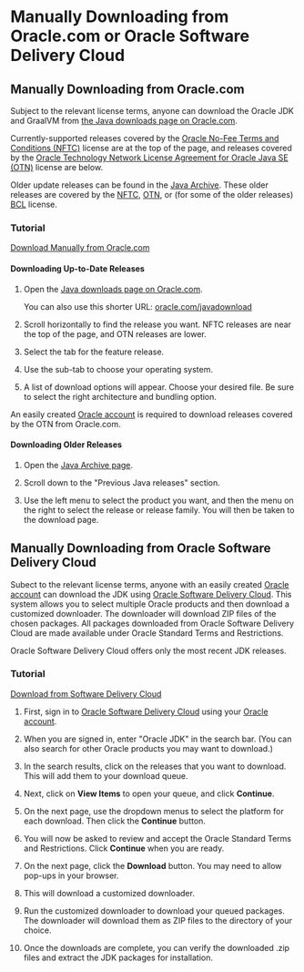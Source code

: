 # Manually Downloading from Oracle.com or Oracle Software Delivery Cloud


## Manually Downloading from Oracle.com
Subject to the relevant license terms, anyone can download the Oracle JDK and GraalVM from [the Java downloads page on Oracle.com](https://www.oracle.com/java/technologies/downloads/).

Currently-supported releases covered by the [Oracle No-Fee Terms and Conditions (NFTC)](https://www.oracle.com/downloads/licenses/no-fee-license.html) license are at the top of the page, and releases covered by the [Oracle Technology Network License Agreement for Oracle Java SE (OTN)](https://www.oracle.com/downloads/licenses/javase-license1.html) license are below.

Older update releases can be found in the  [Java Archive](https://www.oracle.com/java/technologies/downloads/archive/). These older releases are covered by the [NFTC](https://www.oracle.com/downloads/licenses/no-fee-license.html), [OTN](https://www.oracle.com/downloads/licenses/javase-license1.html), or (for some of the older releases) [BCL](https://www.oracle.com/downloads/licenses/java-se-archive-license.html) license.

### Tutorial
[Download Manually from Oracle.com](videohub:1_pxs09t22)

#### Downloading Up-to-Date Releases

1. Open the [Java downloads page on Oracle.com](https://www.oracle.com/java/technologies/downloads/).

    You can also use this shorter URL: [oracle.com/javadownload](https://www.oracle.com/javadownload)

2. Scroll horizontally to find the release you want. NFTC releases are near the top of the page, and OTN releases are lower.

3. Select the tab for the feature release.

4. Use the sub-tab to choose your operating system.

5. A list of download options will appear. Choose your desired file.  Be sure to select the right architecture and bundling option.

An easily created [Oracle account](https://profile.oracle.com/myprofile/account/create-account.jspx) is required to download releases covered by the OTN from Oracle.com.

#### Downloading Older Releases

1. Open the [Java Archive page](https://www.oracle.com/java/technologies/downloads/archive/).

2. Scroll down to the "Previous Java releases" section.

3. Use the left menu to select the product you want, and then the menu on the right to select the release or release family. You will then be taken to the download page.



## Manually Downloading from Oracle Software Delivery Cloud
Subect to the relevant license terms, anyone with an easily created [Oracle account](https://profile.oracle.com/myprofile/account/create-account.jspx) can download the JDK using [Oracle Software Delivery Cloud](https://edelivery.oracle.com/osdc/faces/Home.jspx). This system allows you to select multiple Oracle products and then download a customized downloader. The downloader will download ZIP files of the chosen packages. All packages downloaded from Oracle Software Delivery Cloud are made available under Oracle Standard Terms and Restrictions.

Oracle Software Delivery Cloud offers only the most recent JDK releases.

### Tutorial

[Download from Software Delivery Cloud](videohub:1_pqszdej4)

1. First, sign in to [Oracle Software Delivery Cloud](https://edelivery.oracle.com/osdc/faces/Home.jspx) using your [Oracle account](https://profile.oracle.com/myprofile/account/create-account.jspx).

2. When you are signed in, enter "Oracle JDK" in the search bar. (You can also search for other Oracle products you may want to download.)

3. In the search results, click on the releases that you want to download. This will add them to your download queue.

4. Next, click on **View Items** to open your queue, and click **Continue**.

5. On the next page, use the dropdown menus to select the platform for each download. Then click the **Continue** button.

6. You will now be asked to review and accept the Oracle Standard Terms and Restrictions. Click **Continue** when you are ready.

7. On the next page, click the **Download** button. You may need to allow pop-ups in your browser.

8. This will download a customized downloader.

9. Run the customized downloader to download your queued packages. The downloader will download them as ZIP files to the directory of your choice.

10. Once the downloads are complete, you can verify the downloaded .zip files and extract the JDK packages for installation.
